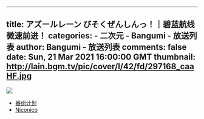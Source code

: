 
---
title: アズールレーン びそくぜんしんっ！｜碧蓝航线 微速前进！
categories: 
    - 二次元
    - Bangumi - 放送列表
author: Bangumi - 放送列表
comments: false
date: Sun, 21 Mar 2021 16:00:00 GMT
thumbnail: http://lain.bgm.tv/pic/cover/l/42/fd/297168_caaHF.jpg
---

<div>   
<img src="http://lain.bgm.tv/pic/cover/l/42/fd/297168_caaHF.jpg" referrerpolicy="no-referrer"><ul><li><a href="https://bangumi.tv/subject/297168">番组计划</a></li><li><a href="https://ch.nicovideo.jp/azurlane-bisoku">Niconico</a></li></ul>  
</div>
            